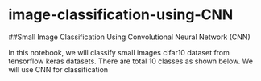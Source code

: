 # image-classification-using-CNN

##Small Image Classification Using Convolutional Neural Network (CNN) 

In this notebook, we will classify small images cifar10 dataset from tensorflow keras datasets. There are total 10 classes as shown below. We will use CNN for classification

